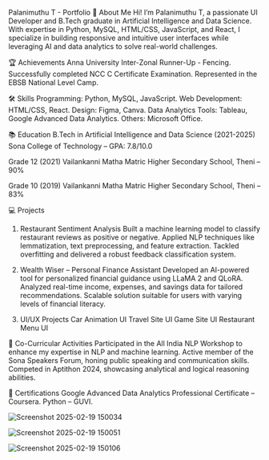 Palanimuthu T - Portfolio
👋 About Me
Hi! I’m Palanimuthu T, a passionate UI Developer and B.Tech graduate in Artificial Intelligence and Data Science. With expertise in Python, MySQL, HTML/CSS, JavaScript, and React, I specialize in building responsive and intuitive user interfaces while leveraging AI and data analytics to solve real-world challenges.

🏆 Achievements
Anna University Inter-Zonal Runner-Up - Fencing.
Successfully completed NCC C Certificate Examination.
Represented in the EBSB National Level Camp.

🛠 Skills
Programming: Python, MySQL, JavaScript.
Web Development: HTML/CSS, React.
Design: Figma, Canva.
Data Analytics Tools: Tableau, Google Advanced Data Analytics.
Others: Microsoft Office.  

📚 Education
B.Tech in Artificial Intelligence and Data Science (2021-2025)
Sona College of Technology – GPA: 7.8/10.0

Grade 12 (2021)
Vailankanni Matha Matric Higher Secondary School, Theni – 90%

Grade 10 (2019)
Vailankanni Matha Matric Higher Secondary School, Theni – 83%

💻 Projects
1. Restaurant Sentiment Analysis
Built a machine learning model to classify restaurant reviews as positive or negative.
Applied NLP techniques like lemmatization, text preprocessing, and feature extraction.
Tackled overfitting and delivered a robust feedback classification system.

2. Wealth Wiser – Personal Finance Assistant
Developed an AI-powered tool for personalized financial guidance using LLaMA 2 and QLoRA.
Analyzed real-time income, expenses, and savings data for tailored recommendations.
Scalable solution suitable for users with varying levels of financial literacy.

3. UI/UX Projects
Car Animation UI
Travel Site UI
Game Site UI
Restaurant Menu UI

🎤 Co-Curricular Activities
Participated in the All India NLP Workshop to enhance my expertise in NLP and machine learning.
Active member of the Sona Speakers Forum, honing public speaking and communication skills.
Competed in Aptithon 2024, showcasing analytical and logical reasoning abilities.

🌟 Certifications
Google Advanced Data Analytics Professional Certificate – Coursera.
Python – GUVI.

![Screenshot 2025-02-19 150034](https://github.com/user-attachments/assets/ab2922a5-f02a-445b-bcb2-7c25ed152a04)

![Screenshot 2025-02-19 150051](https://github.com/user-attachments/assets/a69caf5f-b297-47e5-a45c-913397223385)

![Screenshot 2025-02-19 150106](https://github.com/user-attachments/assets/a142fc26-02a8-4367-840d-42c34a28899b)

